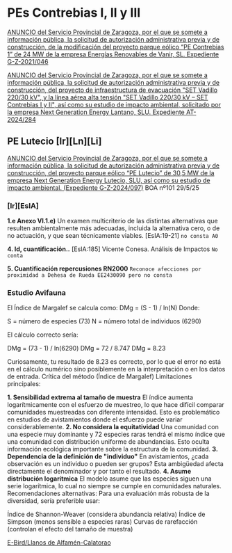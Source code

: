 # PEs Contrebias I, II y III
[ANUNCIO del Servicio Provincial de Zaragoza, por el que se somete a información pública, la solicitud de autorización administrativa previa y de construcción, de la modificación del proyecto parque eólico “PE Contrebias 1” de 24 MW de la empresa Energías Renovables de Vanir, SL. Expediente G-Z-2021/046](https://www.boa.aragon.es/cgi-bin/EBOA/BRSCGI?CMD=VEROBJ&MLKOB0=1391440581212)

[ANUNCIO del Servicio Provincial de Zaragoza, por el que se somete a información pública, la solicitud de autorización administrativa previa y de construcción, del proyecto de infraestructura de evacuación "SET Vadillo 220/30 kV", y la línea aérea alta tensión "SET Vadillo 220/30 kV – SET Contrebias I y II", así como su estudio de impacto ambiental, solicitado por la empresa Next Generation Energy Lantano, SLU. Expediente AT- 2024/284](https://www.boa.aragon.es/cgi-bin/EBOA/BRSCGI?CMD=VEROBJ&MLKOB=1392771160909)

## PE Lutecio [Ir][Ln][Li]
[ANUNCIO del Servicio Provincial de Zaragoza, por el que se somete a información pública, la solicitud de autorización administrativa previa y de construcción, del proyecto parque eólico “PE Lutecio” de 30,5 MW de la empresa Next Generation Energy Lutecio, SLU, así como su estudio de impacto ambiental. (Expediente G-Z-2024/097)](https://www.boa.aragon.es/cgi-bin/EBOA/BRSCGI?CMD=VEROBJ&MLKOB=1395970481313) BOA nº101 29/5/25


### [Ir][EsIA]

**1.e Anexo VI.1.e)** Un examen multicriterio de las distintas alternativas que resulten ambientalmente más adecuadas, incluida la alternativa cero, o de no actuación, y que sean técnicamente viables. 
[EsIA:19-21] `no consta A0`

**4. Id, cuantificación..** [EsIA:185] Vicente Conesa. Análisis de Impactos `No conta`

**5. Cuantificación repercusiones RN2000** `Reconoce afecciones por proximidad a Dehesa de Rueda EE2430090 pero no consta` 




### Estudio Avifauna
<!--Aplicando el Índice Margalef a 73 especies con 6290 avistamientos de todas las especies resulta  un valor de índice de 8,23. Cuál es el error y hacer una crítica de este método<-->

El Índice de Margalef se calcula como:
DMg = (S - 1) / ln(N)
Donde:

S = número de especies (73)
N = número total de individuos (6290)

El cálculo correcto sería:

DMg = (73 - 1) / ln(6290)
DMg = 72 / 8.747
DMg = 8.23

Curiosamente, tu resultado de 8.23 es correcto, por lo que el error no está en el cálculo numérico sino posiblemente en la interpretación o en los datos de entrada.
Crítica del método (Índice de Margalef)
Limitaciones principales:

**1. Sensibilidad extrema al tamaño de muestra**
El índice aumenta logarítmicamente con el esfuerzo de muestreo, lo que hace difícil comparar comunidades muestreadas con diferente intensidad. Esto es problemático en estudios de avistamientos donde el esfuerzo puede variar considerablemente.
**2. No considera la equitatividad**
Una comunidad con una especie muy dominante y 72 especies raras tendrá el mismo índice que una comunidad con distribución uniforme de abundancias. Esto oculta información ecológica importante sobre la estructura de la comunidad.
**3. Dependencia de la definición de "individuo"**
En avistamientos, ¿cada observación es un individuo o pueden ser grupos? Esta ambigüedad afecta directamente el denominador y por tanto el resultado.
**4. Asume distribución logarítmica**
El modelo asume que las especies siguen una serie logarítmica, lo cual no siempre se cumple en comunidades naturales.
Recomendaciones alternativas:
Para una evaluación más robusta de la diversidad, sería preferible usar:

Índice de Shannon-Weaver (considera abundancia relativa)
Índice de Simpson (menos sensible a especies raras)
Curvas de rarefacción (controlan el efecto del tamaño de muestra)

[E-Bird/Llanos de Alfamén-Calatorao](https://ebird.org/hotspot/L13780573/bird-list)